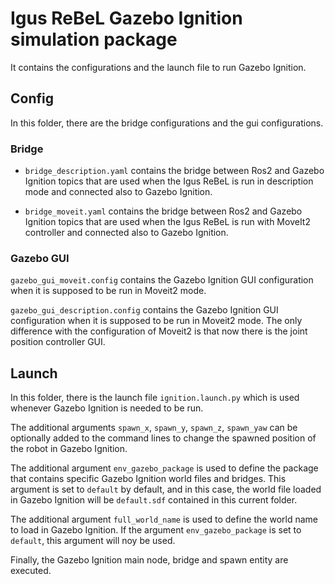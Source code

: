 # Igus ReBeL Gazebo Ignition simulation package

It contains the configurations and the launch file to run Gazebo Ignition.

## Config

In this folder, there are the bridge configurations and the gui configurations.

### Bridge

- `bridge_description.yaml` contains the bridge between Ros2 and Gazebo Ignition topics that are used when the Igus ReBeL is 
run in description mode and connected also to Gazebo Ignition.

- `bridge_moveit.yaml` contains the bridge between Ros2 and Gazebo Ignition topics that are used when the Igus ReBeL is run 
with MoveIt2 controller and connected also to Gazebo Ignition.


### Gazebo GUI

`gazebo_gui_moveit.config` contains the Gazebo Ignition GUI configuration when it is supposed to be run in Moveit2 mode. 

`gazebo_gui_description.config` contains the Gazebo Ignition GUI configuration when it is supposed to be run in Moveit2 mode. 
The only difference with the configuration of Moveit2 is that now there is the joint position controller GUI.

## Launch

In this folder, there is the launch file `ignition.launch.py` which is used whenever Gazebo Ignition is needed to be run.

The additional arguments `spawn_x`, `spawn_y`, `spawn_z`, `spawn_yaw` can be optionally added to the command lines to change 
the spawned position of the robot in Gazebo Ignition.

The additional argument `env_gazebo_package` is used to define the package that contains specific Gazebo Ignition world files and bridges.
This argument is set to `default` by default, and in this case, the world file loaded in Gazebo Ignition will be `default.sdf` contained 
in this current folder.

The additional argument `full_world_name` is used to define the world name to load in Gazebo Ignition. 
If the argument `env_gazebo_package` is set to `default`, this argument will noy be used.

Finally, the Gazebo Ignition main node, bridge and spawn entity are executed.